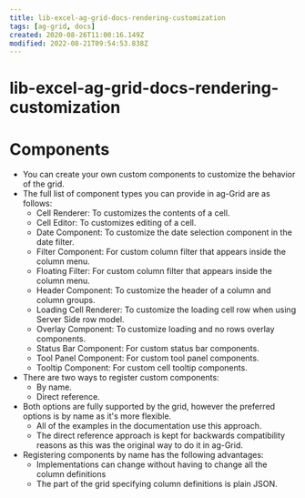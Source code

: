 ```yaml
---
title: lib-excel-ag-grid-docs-rendering-customization
tags: [ag-grid, docs]
created: 2020-08-26T11:00:16.149Z
modified: 2022-08-21T09:54:53.838Z
---
```


# lib-excel-ag-grid-docs-rendering-customization

# Components

- You can create your own custom components to customize the behavior of the grid. 
- The full list of component types you can provide in ag-Grid are as follows:
  - Cell Renderer: To customizes the contents of a cell.
  - Cell Editor: To customizes editing of a cell.
  - Date Component: To customize the date selection component in the date filter.
  - Filter Component: For custom column filter that appears inside the column menu.
  - Floating Filter: For custom column filter that appears inside the column menu.
  - Header Component: To customize the header of a column and column groups.
  - Loading Cell Renderer: To customize the loading cell row when using Server Side row model.
  - Overlay Component: To customize loading and no rows overlay components.
  - Status Bar Component: For custom status bar components.
  - Tool Panel Component: For custom tool panel components.
  - Tooltip Component: For custom cell tooltip components.
- There are two ways to register custom components:
  - By name.
  - Direct reference.
- Both options are fully supported by the grid, however the preferred options is by name as it's more flexible. 
  - All of the examples in the documentation use this approach. 
  - The direct reference approach is kept for backwards compatibility reasons as this was the original way to do it in ag-Grid.
- Registering components by name has the following advantages:
  - Implementations can change without having to change all the column definitions
  - The part of the grid specifying column definitions is plain JSON. 
